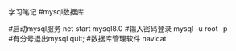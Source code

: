 学习笔记
#mysql数据库

#启动mysql服务
net start mysql8.0
#输入密码登录
mysql -u root -p  
#有分号退出mysql
quit;
#数据库管理软件 navicat 